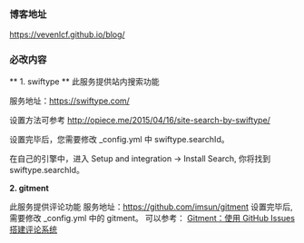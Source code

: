 ### 博客地址
https://vevenlcf.github.io/blog/

### 必改内容

** 1. swiftype **
此服务提供站内搜索功能

服务地址：https://swiftype.com/

设置方法可参考 http://opiece.me/2015/04/16/site-search-by-swiftype/

设置完毕后，您需要修改 _config.yml 中 swiftype.searchId。

在自己的引擎中，进入 Setup and integration -> Install Search, 你将找到 swiftype.searchId。

<script type="text/javascript">
...
...
  _st('install','swiftype.searchId','2.0.0');
</script>

**2. gitment**

此服务提供评论功能
服务地址：https://github.com/imsun/gitment
设置完毕后, 需要修改 _config.yml 中的 gitment。
可以参考： [Gitment：使用 GitHub Issues 搭建评论系统](https://imsun.net/posts/gitment-introduction/)
